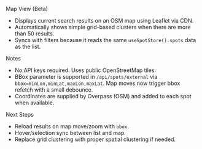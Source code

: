 Map View (Beta)

- Displays current search results on an OSM map using Leaflet via CDN.
- Automatically shows simple grid-based clusters when there are more than 50 results.
- Syncs with filters because it reads the same `useSpotStore().spots` data as the list.

Notes
- No API keys required. Uses public OpenStreetMap tiles.
- BBox parameter is supported in `/api/spots/external` via `bbox=minLon,minLat,maxLon,maxLat`. Map moves now trigger bbox refetch with a small debounce.
- Coordinates are supplied by Overpass (OSM) and added to each spot when available.

Next Steps
- Reload results on map move/zoom with `bbox`.
- Hover/selection sync between list and map.
- Replace grid clustering with proper spatial clustering if needed.

